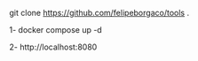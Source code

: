 git clone https://github.com/felipeborgaco/tools .    




1- docker compose up -d   


2- http://localhost:8080
